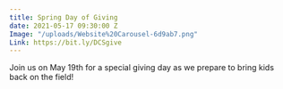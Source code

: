 ```yaml
---
title: Spring Day of Giving
date: 2021-05-17 09:30:00 Z
Image: "/uploads/Website%20Carousel-6d9ab7.png"
Link: https://bit.ly/DCSgive
---
```


Join us on May 19th for a special giving day as we prepare to bring kids back on the field!